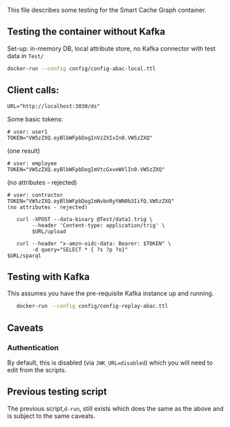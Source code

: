 This file describes some testing for the Smart Cache Graph container.

## Testing the container without Kafka

Set-up: in-memory DB, local attribute store, no Kafka connector
with test data in `Test/`

```bash
docker-run --config config/config-abac-local.ttl
```

## Client calls:

```
URL="http://localhost:3030/ds"
```

Some basic tokens:

```
# user: user1
TOKEN="VW5zZXQ.eyBlbWFpbDogInVzZXIxIn0.VW5zZXQ"
```
(one result)

```
# user: employee
TOKEN="VW5zZXQ.eyBlbWFpbDogImVtcGxveWVlIn0.VW5zZXQ"
```
(no attributes - rejected)

```
# user: contractor
TOKEN="VW5zZXQ.eyBlbWFpbDogImNvbnRyYWN0b3IifQ.VW5zZXQ"
(no attributes - rejected)
```

```
   curl -XPOST --data-binary @Test/data1.trig \
        --header 'Content-type: application/trig' \
        $URL/upload
```
```
   curl --header "x-amzn-oidc-data: Bearer: $TOKEN" \
        -d query="SELECT * { ?s ?p ?o}"
$URL/sparql
```

## Testing with Kafka
This assumes you have the pre-requisite Kafka instance up and running.
```bash
   docker-run --config config/config-replay-abac.ttl
```

## Caveats

### Authentication
By default, this is disabled (via `JWK_URL=disabled`) which you will need to edit from the scripts.

## Previous testing script
The previous script,`d-run`, still exists which does the same as the above and is subject to the same caveats.